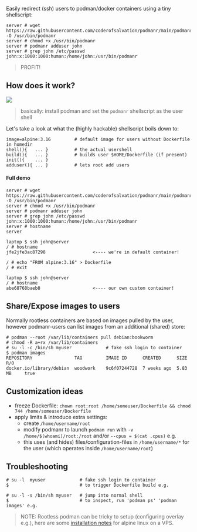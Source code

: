Easily redirect (ssh) users to podman/docker containers using a tiny shellscript:

```shell
server # wget https://raw.githubusercontent.com/coderofsalvation/podmanr/main/podmanr -O /usr/bin/podmanr
server # chmod +x /usr/bin/podmanr
server # podmanr adduser john
server # grep john /etc/passwd
john:x:1000:1000:human:/home/john:/usr/bin/podmanr
```

> PROFIT!

## How does it work?

<img src="https://raw.githubusercontent.com/coderofsalvation/podmanr/main/.dtp/diagram.gif"/>

> basically: install podman and set the `podmanr` shellscript as the user shell

Let's take a look at what the (highly hackable) shellscript boils down to:

```
image=alpine:3.16         # default image for users without Dockerfile in homedir
shell(){   ... }          # the actual usershell
build(){   ... }          # builds user $HOME/Dockerfile (if present)
init(){    ... }          
adduser(){ ... }          # lets root add users
```

#### Full demo 

```shell
server # wget https://raw.githubusercontent.com/coderofsalvation/podmanr/main/podmanr -O /usr/bin/podmanr
server # chmod +x /usr/bin/podmanr
server # podmanr adduser john
server # grep john /etc/passwd
john:x:1000:1000:human:/home/john:/usr/bin/podmanr
server # hostname
server

laptop $ ssh john@server
/ # hostname
jfe2jfe3ac87298                  <---- we're in default container!

/ # echo "FROM alpine:3.16" > Dockerfile
/ # exit

laptop $ ssh john@server
/ # hostname
abe68768baeb8                    <---- our own custom container!
```

## Share/Expose images to users

Normally rootless containers are based on images pulled by the user, however podmanr-users can list images 
from an additional (shared) store:

```shell 
# podman --root /var/lib/containers pull debian:bookworm 
# chmod -R a+rx /var/lib/containers
# su -l -c /bin/sh myuser             # fake ssh login to container
$ podman images
REPOSITORY                TAG         IMAGE ID      CREATED      SIZE        R/O
docker.io/library/debian  woodwork    9c6f07244728  7 weeks ago  5.83 MB     true
```

## Customization ideas 

* freeze Dockerfile: `chown root:root /home/someuser/Dockerfile && chmod 744 /home/someuser/Dockerfile`
* apply limits & introduce extra settings:  
  * create `/home/username/root`
  * modify podmanr to launch `podman run` with `-v /home/$(whoami)/root:/root` and/or `--cpus = $(cat .cpus)` e.g. 
  * this uses (and hides) files/configuration-files in `/home/username/*` for the user (which operates inside `/home/username/root`)

## Troubleshooting

```
# su -l  myuser             # fake ssh login to container
$                           # to trigger Dockerfile build e.g.

# su -l -s /bin/sh myuser   # jump into normal shell
$                           # to inspect, run 'podman ps' 'podman images' e.g.

```

> NOTE: Rootless podman can be tricky to setup (configuring overlay e.g.), here are some [installation notes](.overlay-notes) for alpine linux on a VPS.

